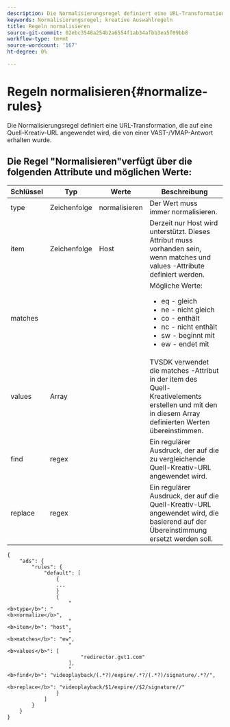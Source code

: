 ```yaml
---
description: Die Normalisierungsregel definiert eine URL-Transformation, die auf eine Quell-Kreativ-URL angewendet wird, die von einer VAST-/VMAP-Antwort erhalten wurde.
keywords: Normalisierungsregel; kreative Auswahlregeln
title: Regeln normalisieren
source-git-commit: 02ebc3548a254b2a6554f1ab34afbb3ea5f09bb8
workflow-type: tm+mt
source-wordcount: '167'
ht-degree: 0%

---
```


# Regeln normalisieren{#normalize-rules}

Die Normalisierungsregel definiert eine URL-Transformation, die auf eine Quell-Kreativ-URL angewendet wird, die von einer VAST-/VMAP-Antwort erhalten wurde.

## Die Regel &quot;Normalisieren&quot;verfügt über die folgenden Attribute und möglichen Werte:

<table id="table_ljp_tgx_hz">  
 <thead> 
  <tr> 
   <th class="entry"> Schlüssel</th> 
   <th class="entry"> Typ</th> 
   <th class="entry"> Werte</th> 
   <th class="entry"> Beschreibung</th> 
  </tr> 
 </thead>
 <tbody> 
  <tr> 
   <td><span class="codeph"> type</span></td> 
   <td><span class="codeph"> Zeichenfolge</span></td> 
   <td><span class="codeph"> normalisieren</span></td> 
   <td>Der Wert muss immer <span class="codeph"> normalisieren</span>.</td> 
  </tr> 
  <tr> 
   <td><span class="codeph"> item</span></td> 
   <td><span class="codeph"> Zeichenfolge</span></td> 
   <td><span class="codeph"> Host</span></td> 
   <td>Derzeit nur <span class="codeph"> Host</span> wird unterstützt. Dieses Attribut muss vorhanden sein, wenn <span class="codeph"> matches</span> und <span class="codeph"> values</span> -Attribute definiert werden.</td> 
  </tr> 
  <tr> 
   <td><span class="codeph"> matches</span></td> 
   <td></td> 
   <td></td> 
   <td>Mögliche Werte:
    <ul id="ul_tnf_2hx_hz"> 
     <li><span class="codeph"> eq</span> - gleich</li> 
     <li><span class="codeph"> ne</span> - nicht gleich</li> 
     <li><span class="codeph"> co</span> - enthält</li> 
     <li><span class="codeph"> nc</span> - nicht enthält</li> 
     <li><span class="codeph"> sw</span> - beginnt mit</li> 
     <li><span class="codeph"> ew</span> - endet mit</li> 
    </ul></td> 
  </tr> 
  <tr> 
   <td><span class="codeph"> values</span></td> 
   <td><span class="codeph"> Array</span></td> 
   <td></td> 
   <td>TVSDK verwendet die <span class="codeph"> matches</span> -Attribut in der <span class="codeph"> item</span> des Quell-Kreativelements erstellen und mit den in diesem Array definierten Werten übereinstimmen.</td> 
  </tr> 
  <tr> 
   <td><span class="codeph"> find</span></td> 
   <td><span class="codeph"> regex</span></td> 
   <td></td> 
   <td> Ein regulärer Ausdruck, der auf die zu vergleichende Quell-Kreativ-URL angewendet wird.</td> 
  </tr> 
  <tr> 
   <td><span class="codeph"> replace</span></td> 
   <td><span class="codeph"> regex</span></td> 
   <td></td> 
   <td> Ein regulärer Ausdruck, der auf die Quell-Kreativ-URL angewendet wird, die basierend auf der Übereinstimmung ersetzt werden soll.</td> 
  </tr> 
 </tbody> 
</table>

```
{
    "ads": {
        "rules": {
            "default": [
                {
                ...
                }
                {
                    "
<b>type</b>": "
<b>normalize</b>",
                    "
<b>item</b>": "host",
                    "
<b>matches</b>": "ew",
                    "
<b>values</b>": [
                        "redirector.gvt1.com"
                    ],
                    "
<b>find</b>": "videoplayback/(.*?)/expire/.*?/(.*?)/signature/.*?/",
                    "
<b>replace</b>": "videoplayback/$1/expire//$2/signature//"
                }                
            ]
        }
    }
}
```
